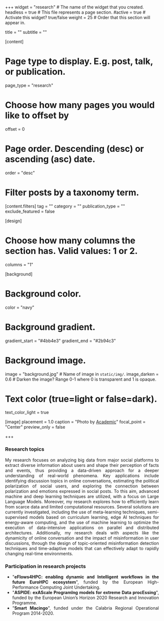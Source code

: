 +++
widget = "research"  # The name of the widget that you created.
headless = true  # This file represents a page section.
#active = true  # Activate this widget? true/false
weight = 25 # Order that this section will appear in.

title = ""
subtitle = ""


[content]
  # Page type to display. E.g. post, talk, or publication.
  page_type = "research"
  
  
  # Choose how many pages you would like to offset by
  offset = 0

  # Page order. Descending (desc) or ascending (asc) date.
  order = "desc"

  # Filter posts by a taxonomy term.
  [content.filters]
    tag = ""
    category = ""
    publication_type = ""
    exclude_featured = false

[design]
  # Choose how many columns the section has. Valid values: 1 or 2.
  columns = "1"


[background]
  # Background color.
  color = "navy"
  
  # Background gradient.
  gradient_start = "#4bb4e3"
  gradient_end = "#2b94c3"
  
  # Background image.
  image = "background.jpg"  # Name of image in `static/img/`.
  image_darken = 0.6  # Darken the image? Range 0-1 where 0 is transparent and 1 is opaque.

  # Text color (true=light or false=dark).
  text_color_light = true

[image]
placement = 1.0
caption = "Photo by [Academic](https://sourcethemes.com/academic/)"
focal_point = "Center"
preview_only = false

+++
<div style="text-align: justify">
<h3><b>Research topics</b></h3>
My research focuses on analyzing big data from major social platforms to extract diverse information about users and shape their perception of facts and events, thus providing a data-driven approach for a deeper understanding of real-world phenomena. Key applications include identifying discussion topics in online conversations, estimating the political polarization of social users, and exploring the connection between polarization and emotions expressed in social posts.
To this aim, advanced machine and deep learning techniques are utilized, with a focus on Large Language Models.
Moreover, my research explores how to efficiently learn from scarce data and limited computational resources. Several solutions are currently investigated, including the use of meta-learning techniques, semi-supervised models based on curriculum learning, edge AI techniques for energy-aware computing, and the use of machine learning to optimize the execution of data-intensive applications on parallel and distributed architectures.
Additionally, my research deals with aspects like the dynamicity of online conversation and the impact of misinformation in user discussions, through the design of topic-oriented misinformation detection techniques and time-adaptive models that can effectively adapt to rapidly changing real-time environments.
<br>
<div style="text-align: justify">
<h3><b>Participation in research projects</b></h3>
<ul>
  <li>"<b>eFlows4HPC: enabling dynamic and Intelligent workflows in the future EuroHPC ecosystem</b>", funded by the European High-Performance Computing Joint Undertaking.</li>
  <li>"<b>ASPIDE: exAScale ProgramIng models for extreme Data procEssing</b>", funded by the European Union’s Horizon 2020 Research and Innovation Programme.</li>
  <li>"<b>Smart Macingo</b>", funded under the Calabria Regional Operational Program 2014-2020.</li>
</ul>
</div>
